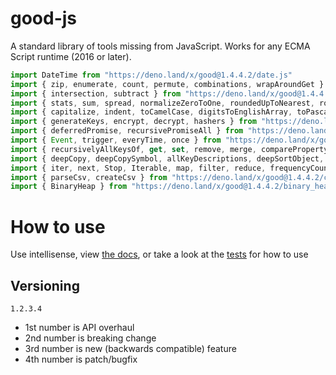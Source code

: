 # good-js

A standard library of tools missing from JavaScript. Works for any ECMA Script runtime (2016 or later).

```js
import DateTime from "https://deno.land/x/good@1.4.4.2/date.js"
import { zip, enumerate, count, permute, combinations, wrapAroundGet } from "https://deno.land/x/good@1.4.4.2/array.js"
import { intersection, subtract } from "https://deno.land/x/good@1.4.4.2/set.js"
import { stats, sum, spread, normalizeZeroToOne, roundedUpToNearest, roundedDownToNearest } from "https://deno.land/x/good@1.4.4.2/math.js"
import { capitalize, indent, toCamelCase, digitsToEnglishArray, toPascalCase, toKebabCase, toSnakeCase, toScreamingtoKebabCase, toScreamingtoSnakeCase, toRepresentation, toString, regex, escapeRegexMatch, escapeRegexReplace, extractFirst, isValidIdentifier } from "https://deno.land/x/good@1.4.4.2/string.js"
import { generateKeys, encrypt, decrypt, hashers } from "https://deno.land/x/good@1.4.4.2/encryption.js"
import { deferredPromise, recursivePromiseAll } from "https://deno.land/x/good@1.4.4.2/async.js"
import { Event, trigger, everyTime, once } from "https://deno.land/x/good@1.4.4.2/events.js"
import { recursivelyAllKeysOf, get, set, remove, merge, compareProperty } from "https://deno.land/x/good@1.4.4.2/object.js"
import { deepCopy, deepCopySymbol, allKeyDescriptions, deepSortObject, shallowSortObject, isGeneratorType,isAsyncIterable, isSyncIterable, isTechnicallyIterable, isSyncIterableObjectOrContainer, allKeys } from "https://deno.land/x/good@1.4.4.2/value.js"
import { iter, next, Stop, Iterable, map, filter, reduce, frequencyCount, zip, count, enumerate, permute, combinations, slices, asyncIteratorToList, concurrentlyTransform, forkBy } from "https://deno.land/x/good@1.4.4.2/iterable.js"
import { parseCsv, createCsv } from "https://deno.land/x/good@1.4.4.2/csv.js"
import { BinaryHeap } from "https://deno.land/x/good@1.4.4.2/binary_heap.js"
```


# How to use

Use intellisense, view [the docs](https://deno.land/x/good?doc), or take a look at the [tests](https://github.com/jeff-hykin/good-js/tree/master/tests) for how to use

## Versioning

`1.2.3.4`
- 1st number is API overhaul
- 2nd number is breaking change
- 3rd number is new (backwards compatible) feature 
- 4th number is patch/bugfix